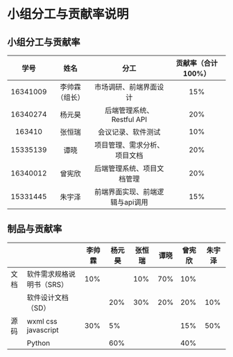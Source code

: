 # 小组分工与贡献率说明

## 小组分工与贡献率

|   学号   |      姓名      |             分工             | 贡献率（合计100%） |
| :------: | :------------: | :--------------------------: | :----------------: |
| 16341009 |  李帅霖（组长） |    市场调研、前端界面设计        |        15%            |
| 16340274 |     杨元昊     | 后端管理系统、Restful API |              20%      |
| 163410   |     张恒瑞     |     会议记录、软件测试         |           10%         |
| 15335139 |      谭晓      | 项目管理、需求分析、项目文档     |          20%          |
| 16340012 |     曾宪欣     | 后端管理系统、项目文档管理 |                 20%   |
| 15331445 |     朱宇泽     | 前端界面实现、前端逻辑与api调用     |           15%         |

## 制品与贡献率

|   |      |   李帅霖   |     杨元昊 |  张恒瑞    |   谭晓   |   曾宪欣   |   朱宇泽   |
| ------------------------------------------------------------ | ---- | ---- | ---- | ---- | ---- | ---- | ---- |
| 文档  |   软件需求规格说明书（SRS）   |    10%  |      |     10% |   70%   |    10%  |      |
|   |    软件设计文档（SD）  |      |   20%   |    30%  |  20%    |  20%    |    10%  |
| 源码    |   wxml css javascript   |    30%  |   5%   |      |      |    15%  |  50%    |
|   |   Python    |      |   60%   |      |      |     40% |      |







